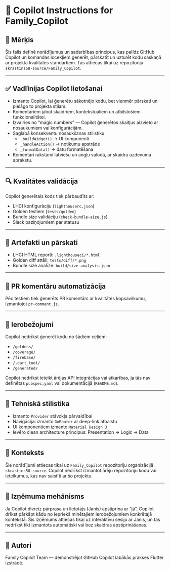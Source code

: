 # 🤖 Copilot Instructions for Family_Copilot

## 🧠 Mērķis

Šis fails definē norādījumus un sadarbības principus, kas palīdz GitHub Copilot un komandas locekļiem ģenerēt, pārskatīt un uzturēt kodu saskaņā ar projekta kvalitātes standartiem. Tas attiecas tikai uz repozitoriju `skrastins58-source/Family_Copilot`.

---

## ✅ Vadlīnijas Copilot lietošanai

- Izmanto Copilot, lai ģenerētu sākotnējo kodu, bet vienmēr pārskati un pielāgo to projekta stilam.
- Komentāriem jābūt skaidriem, kontekstuāliem un atbilstošiem funkcionalitātei.
- Izvairies no “magic numbers” — Copilot ģenerētos skaitļus aizvieto ar nosaukumiem vai konfigurācijām.
- Saglabā konsekventu nosaukšanas stilistiku:
  - `_buildWidget()` → UI komponenti
  - `_handleAction()` → notikumu apstrāde
  - `_formatData()` → datu formatēšana
- Komentāri rakstāmi latviešu un angļu valodā, ar skaidru uzdevuma aprakstu.

---

## 🔍 Kvalitātes validācija

Copilot ģenerētais kods tiek pārbaudīts ar:

- LHCI konfigurāciju (`lighthouserc.json`)
- Golden testiem (`tests/golden`)
- Bundle size validāciju (`check-bundle-size.js`)
- Slack paziņojumiem par statusu

---

## 📎 Artefakti un pārskati

- LHCI HTML reporti: `.lighthouseci/*.html`
- Golden diff attēli: `tests/diff/*.png`
- Bundle size analīze: `build/size-analysis.json`

---

## 💬 PR komentāru automatizācija

Pēc testiem tiek ģenerēts PR komentārs ar kvalitātes kopsavilkumu, izmantojot `pr-comment.js`.

---

## 🚫 Ierobežojumi

Copilot nedrīkst ģenerēt kodu no šādiem ceļiem:

- `/goldens/`
- `/coverage/`
- `/firebase/`
- `/.dart_tool/`
- `/generated/`

Copilot nedrīkst ieteikt ārējas API integrācijas vai atkarības, ja tās nav definētas `pubspec.yaml` vai dokumentācijā (`README.md`).

---

## 📐 Tehniskā stilistika

- Izmanto `Provider` stāvokļa pārvaldībai
- Navigācijai izmanto `GoRouter` ar deep-link atbalstu
- UI komponentiem izmanto `Material Design 3`
- Ievēro clean architecture principus: Presentation → Logic → Data

---

## 🧭 Konteksts

Šie norādījumi attiecas tikai uz `Family_Copilot` repozitoriju organizācijā `skrastins58-source`. Copilot nedrīkst izmantot ārēju repozitoriju kodu vai ieteikumus, kas nav saistīti ar šo projektu.

---

## 🛑 Izņēmuma mehānisms

Ja Copilot divreiz pārprasa un lietotājs (Janis) apstiprina ar “jā”, Copilot drīkst pārkāpt kādu no iepriekš minētajiem ierobežojumiem konkrētajā kontekstā. Šis izņēmums attiecas tikai uz interaktīvu sesiju ar Janis, un tas nedrīkst tikt izmantots automātiski vai bez skaidras apstiprināšanas.

---

## 👥 Autori

Family Copilot Team — demonstrējot GitHub Copilot labākās prakses Flutter izstrādē.

